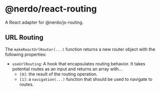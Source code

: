 # @nerdo/react-routing
A React adapter for @nerdo/js-routing.

## URL Routing
The `makeReactUrlRouter(...)` function returns a new router object with the following properties:

* `useUrlRouting`: A hook that encapsulates routing behavior. It takes potential routes as an input and returns an array with...
  * `[0]`: the result of the routing operation.
  * `[1]`: a `navigation(...)` function that should be used to navigate to routes.
